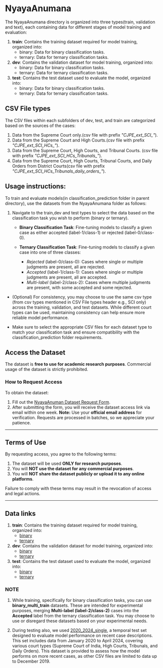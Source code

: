 # NyayaAnumana


The NyayaAnumana directory is organized into three types(train, validation and text), each containing data for different stages of model training and evaluation:

1. **train**: Contains the training dataset required for model training, organized into:
	 - binary: Data for binary classification tasks.
	 - ternary: Data for ternary classification tasks.
2. **dev**: Contains the validation dataset for model training, organized into:
	 - binary: Data for binary classification tasks.
	 - ternary: Data for ternary classification tasks.
3. **test**: Contains the test dataset used to evaluate the model, organized into:
	 - binary: Data for binary classification tasks.
	 - ternary: Data for ternary classification tasks.
 
 ## CSV File types
 
The CSV files within each subfolders of dev, test, and train are categorized based on the sources of the cases:
 1. Data from the Supreme Court only.(csv file with prefix *"CJPE_ext_SCI_"*).
 2. Data from the Supreme Court and High Courts.(csv file with prefix *"CJPE_ext_SCI_HCs_"*).
 3. Data from the Supreme Court, High Courts, and Tribunal Courts. (csv file with prefix *"CJPE_ext_SCI_HCs_Tribunals_"*).
 4. Data from the Supreme Court, High Courts, Tribunal Courts, and Daily Orders from District Courts(csv file with prefix *"CJPE_ext_SCI_HCs_Tribunals_daily_orders_"*).
 
 ## Usage instructions:
 
To train and evaluate models(in classification_prediction folder in parent directory), use the datasets from the NyayaAnumana folder as follows:
 
1. Navigate to the train,dev and test types to select the data based on the classification task you wish to perform (binary or ternary).
	- **Binary Classification Task**: Fine-tuning models to classify a given case as either accepted (label-1/class-1) or rejected (label-0/class-0).

	- **Ternary Classification Task**: Fine-tuning models to classify a given case into one of three classes:
	   - *Rejected* (label-0/class-0): Cases where single or multiple judgments are present, all are rejected.
	   - *Accepted* (label-1/class-1): Cases where single or multiple judgments are present, all are accepted.
	   - *Multi-label* (label-2/class-2): Cases where multiple judgments are present, with some accepted and some rejected.
   
 - (Optional)  For consistency, you may choose to use the same csv type (from csv types mentioned in CSV File types header e.g., SCI only) across the training, validation, and test datasets. While different court types can be used, maintaining consistency can help ensure more reliable model performance.
 
 - Make sure to select the appropriate CSV files for each dataset type to match your classification task and ensure compatibility with the classification_prediction folder requirements.

## Access the Dataset
The dataset is **free to use for academic research purposes**. Commercial usage of the dataset is strictly prohibited.

### How to Request Access
To obtain the dataset:
1. Fill out the [NyayaAnuman Dataset Request Form](https://forms.gle/81XMsnZpTQBfPeZt7).
2. After submitting the form, you will receive the dataset access link via email within one week.
**Note:** Use your **official email address** for verification. Requests are processed in batches, so we appreciate your patience.

---

## Terms of Use
By requesting access, you agree to the following terms:
1. The dataset will be used **ONLY for research purposes**.
2. You will **NOT use the dataset for any commercial purposes**.
3. You will **NOT share the dataset publicly or upload it to any online platforms**.

Failure to comply with these terms may result in the revocation of access and legal actions.

---

 ## Data links

1. **train**: Contains the training dataset required for model training, organized into:
	 - [binary](https://huggingface.co/datasets/L-NLProc/NyayaAnumana-Classification-Data/resolve/main/train/binary_multi_train.zip)
	 - [ternary](https://huggingface.co/datasets/L-NLProc/NyayaAnumana-Classification-Data/resolve/main/train/ternary_multi_train.zip)
2. **dev**: Contains the validation dataset for model training, organized into:
	 - [binary](https://huggingface.co/datasets/L-NLProc/NyayaAnumana-Classification-Data/tree/main/dev/binary)
	 - [ternary](https://huggingface.co/datasets/L-NLProc/NyayaAnumana-Classification-Data/tree/main/dev/ternary)
3. **test**: Contains the test dataset used to evaluate the model, organized into:
	 - [binary](https://huggingface.co/datasets/L-NLProc/NyayaAnumana-Classification-Data/tree/main/test/binary)
	 - [ternary](https://huggingface.co/datasets/L-NLProc/NyayaAnumana-Classification-Data/tree/main/test/ternary)

	 
 ### NOTE
 
1. While training, specifically for binary classification tasks, you can use **binary_multi_train** datasets. These are intended for experimental purposes, merging **Multi-label (label-2/class-2)** cases into the **Accepted** label from the ternary classification task. You may choose to use or disregard these datasets based on your experimental needs.

2. During testing also, we used [2020_2024_single](https://huggingface.co/datasets/L-NLProc/NyayaAnumana-Classification-Data/resolve/main/test/2020_2024_single.zip), a temporal test set designed to evaluate model performance on recent case descriptions. This set includes data from January 2020 to April 2024, covering various court types (Supreme Court of India, High Courts, Tribunals, and Daily Orders). This dataset is provided to assess how the model performs on more recent cases, as other CSV files are limited to data up to December 2019.
 
